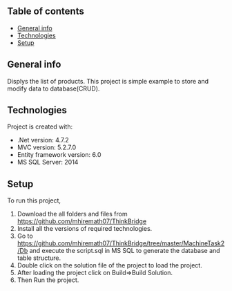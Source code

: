 ## Table of contents
* [General info](#general-info)
* [Technologies](#technologies)
* [Setup](#setup)

## General info
Displys the list of products.
This project is simple example to store and modify data to database(CRUD). 
	
## Technologies
Project is created with:
* .Net version: 4.7.2
* MVC version: 5.2.7.0
* Entity framework version: 6.0
* MS SQL Server: 2014
	
## Setup
To run this project, 
1. Download the all folders and files from https://github.com/mhiremath07/ThinkBridge
2. Install all the versions of required technologies.
3. Go to https://github.com/mhiremath07/ThinkBridge/tree/master/MachineTask2/Db and execute the script.sql in MS SQL to generate the database and table structure.
4. Double click on the solution file of the project to load the project.
5. After loading the project click on Build=>Build Solution.
6. Then Run the project.
